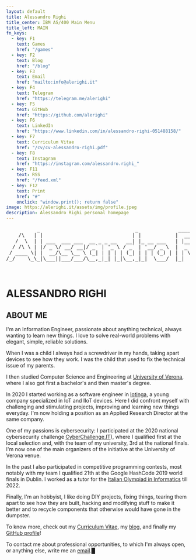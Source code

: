 ```yaml
---
layout: default
title: Alessandro Righi
title_center: IBM AS/400 Main Menu
title_left: MAIN
fn_keys:
  - key: F1
    text: Games
    href: "/games"
  - key: F2
    text: Blog
    href: "/blog"
  - key: F3
    text: Email
    href: "mailto:info@alerighi.it"
  - key: F4
    text: Telegram
    href: "https://telegram.me/alerighi"
  - key: F5
    text: GitHub
    href: "https://github.com/alerighi"
  - key: F6
    text: LinkedIn
    href: "https://www.linkedin.com/in/alessandro-righi-051488158/"
  - key: F7
    text: Curriculum Vitae
    href: "/cv/cv-alessandro-righi.pdf"
  - key: F8
    text: Instagram
    href: "https://instagram.com/alessandro.righi_"
  - key: F11
    text: RSS
    href: "/feed.xml"
  - key: F12
    text: Print
    href: "#"
    onclick: "window.print(); return false"
image: https://alerighi.it/assets/img/profile.jpeg
description: Alessandro Righi personal homepage
---
```


<pre class="big-screen-only">
          _                               _             _____  _       _     _ 
    /\   | |                             | |           |  __ \(_)     | |   (_)
   /  \  | | ___  ___ ___  __ _ _ __   __| |_ __ ___   | |__) |_  __ _| |__  _ 
  / /\ \ | |/ _ \/ __/ __|/ _` | '_ \ / _` | '__/ _ \  |  _  /| |/ _` | '_ \| |
 / ____ \| |  __/\__ \__ \ (_| | | | | (_| | | | (_) | | | \ \| | (_| | | | | |
/_/    \_\_|\___||___/___/\__,_|_| |_|\__,_|_|  \___/  |_|  \_\_|\__, |_| |_|_|
                                                                  __/ |        
                                                                 |___/         </pre>
<h1 class="small-screen-only">ALESSANDRO RIGHI</h1>

## ABOUT ME

I'm an Information Engineer, passionate about anything technical, always wanting to learn 
new things. I love to solve real-world problems with elegant, simple, reliable solutions.

When I was a child I always had a screwdriver in my hands, taking apart devices to see 
how they work. I was the child that used to fix the technical issue of my parents.

I then studied Computer Science and Engineering at [University of Verona](https://www.di.univr.it), 
where I also got first a bachelor's and then master's degree.

In 2020 I started working as a software engineer in [Iotinga](https://iotinga.it), a 
young company specialized in IoT and IIoT devices. Here I did confront myself with
challenging and stimulating projects, improving and learning new things everyday.
I'm now holding a position as an Applied Research Director at the same company.

One of my passions is cybersecurity: I participated at the 2020 national cybersecurity 
challenge [CyberChallenge.IT](https://cyberchallenge.it)), where I qualified first at 
the local selection and, with the team of my university, 3rd at the national finals. 
I'm now one of the main organizers of the initiative at the University of Verona venue.

In the past I also participated in competitive programming contests, most notably with 
my team I qualified 21th at the Google HashCode 2019 world finals in Dublin.
I worked as a tutor for the [Italian Olympiad in Informatics](https://olimpiadi-informatica.it) till 2022.
        
Finally, I'm an hobbyist, I like doing DIY projects, fixing things, tearing them apart to see how they
are built, hacking and modifying stuff to make it better and to recycle components that otherwise would 
have gone in the dumpster.

To know more, check out my [Curriculum Vitae](/cv/cv-alessandro-righi.pdf), my [blog](/blog), 
and finally my [GitHub profile](https://github.com/alerighi)!

To contact me about professional opportunities, to which I'm always open, or anything else, 
write me an [email](mailto:info@alerighi.it).<span class="blink big-screen-only">█</span>
